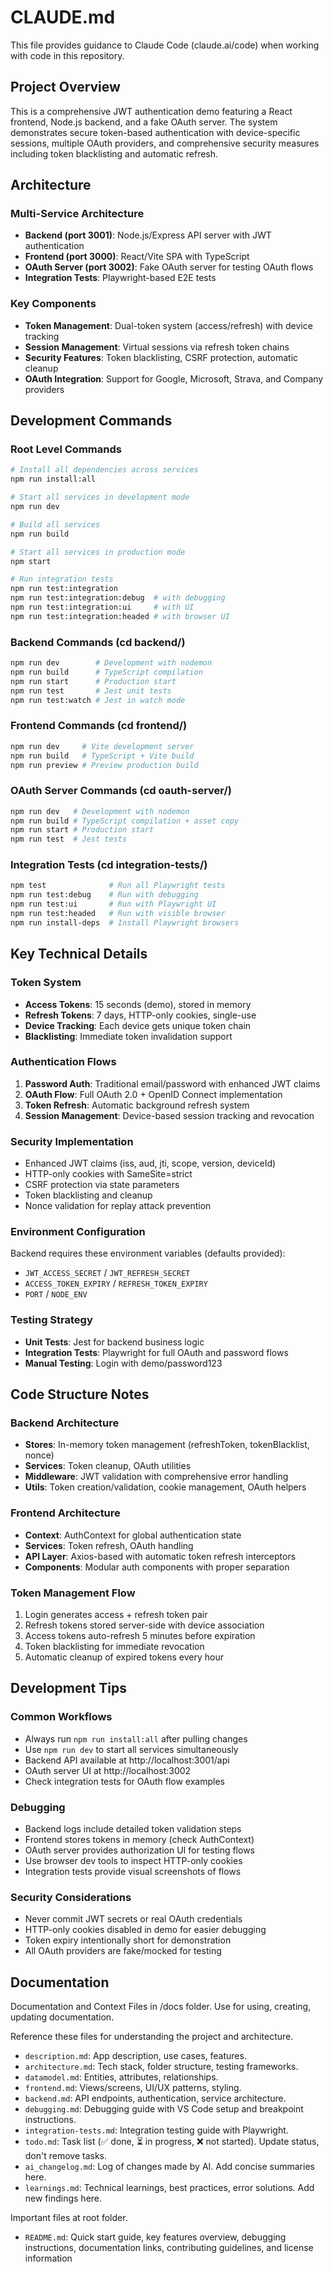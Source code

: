# CLAUDE.md

This file provides guidance to Claude Code (claude.ai/code) when working with code in this repository.

## Project Overview

This is a comprehensive JWT authentication demo featuring a React frontend, Node.js backend, and a fake OAuth server. The system demonstrates secure token-based authentication with device-specific sessions, multiple OAuth providers, and comprehensive security measures including token blacklisting and automatic refresh.

## Architecture

### Multi-Service Architecture

- **Backend (port 3001)**: Node.js/Express API server with JWT authentication
- **Frontend (port 3000)**: React/Vite SPA with TypeScript
- **OAuth Server (port 3002)**: Fake OAuth server for testing OAuth flows
- **Integration Tests**: Playwright-based E2E tests

### Key Components

- **Token Management**: Dual-token system (access/refresh) with device tracking
- **Session Management**: Virtual sessions via refresh token chains
- **Security Features**: Token blacklisting, CSRF protection, automatic cleanup
- **OAuth Integration**: Support for Google, Microsoft, Strava, and Company providers

## Development Commands

### Root Level Commands

```bash
# Install all dependencies across services
npm run install:all

# Start all services in development mode
npm run dev

# Build all services
npm run build

# Start all services in production mode
npm start

# Run integration tests
npm run test:integration
npm run test:integration:debug  # with debugging
npm run test:integration:ui     # with UI
npm run test:integration:headed # with browser UI
```

### Backend Commands (cd backend/)

```bash
npm run dev        # Development with nodemon
npm run build      # TypeScript compilation
npm run start      # Production start
npm run test       # Jest unit tests
npm run test:watch # Jest in watch mode
```

### Frontend Commands (cd frontend/)

```bash
npm run dev     # Vite development server
npm run build   # TypeScript + Vite build
npm run preview # Preview production build
```

### OAuth Server Commands (cd oauth-server/)

```bash
npm run dev   # Development with nodemon
npm run build # TypeScript compilation + asset copy
npm run start # Production start
npm run test  # Jest tests
```

### Integration Tests (cd integration-tests/)

```bash
npm test              # Run all Playwright tests
npm run test:debug    # Run with debugging
npm run test:ui       # Run with Playwright UI
npm run test:headed   # Run with visible browser
npm run install-deps  # Install Playwright browsers
```

## Key Technical Details

### Token System

- **Access Tokens**: 15 seconds (demo), stored in memory
- **Refresh Tokens**: 7 days, HTTP-only cookies, single-use
- **Device Tracking**: Each device gets unique token chain
- **Blacklisting**: Immediate token invalidation support

### Authentication Flows

1. **Password Auth**: Traditional email/password with enhanced JWT claims
2. **OAuth Flow**: Full OAuth 2.0 + OpenID Connect implementation
3. **Token Refresh**: Automatic background refresh system
4. **Session Management**: Device-based session tracking and revocation

### Security Implementation

- Enhanced JWT claims (iss, aud, jti, scope, version, deviceId)
- HTTP-only cookies with SameSite=strict
- CSRF protection via state parameters
- Token blacklisting and cleanup
- Nonce validation for replay attack prevention

### Environment Configuration

Backend requires these environment variables (defaults provided):

- `JWT_ACCESS_SECRET` / `JWT_REFRESH_SECRET`
- `ACCESS_TOKEN_EXPIRY` / `REFRESH_TOKEN_EXPIRY`
- `PORT` / `NODE_ENV`

### Testing Strategy

- **Unit Tests**: Jest for backend business logic
- **Integration Tests**: Playwright for full OAuth and password flows
- **Manual Testing**: Login with demo/password123

## Code Structure Notes

### Backend Architecture

- **Stores**: In-memory token management (refreshToken, tokenBlacklist, nonce)
- **Services**: Token cleanup, OAuth utilities
- **Middleware**: JWT validation with comprehensive error handling
- **Utils**: Token creation/validation, cookie management, OAuth helpers

### Frontend Architecture

- **Context**: AuthContext for global authentication state
- **Services**: Token refresh, OAuth handling
- **API Layer**: Axios-based with automatic token refresh interceptors
- **Components**: Modular auth components with proper separation

### Token Management Flow

1. Login generates access + refresh token pair
2. Refresh tokens stored server-side with device association
3. Access tokens auto-refresh 5 minutes before expiration
4. Token blacklisting for immediate revocation
5. Automatic cleanup of expired tokens every hour

## Development Tips

### Common Workflows

- Always run `npm run install:all` after pulling changes
- Use `npm run dev` to start all services simultaneously
- Backend API available at http://localhost:3001/api
- OAuth server UI at http://localhost:3002
- Check integration tests for OAuth flow examples

### Debugging

- Backend logs include detailed token validation steps
- Frontend stores tokens in memory (check AuthContext)
- OAuth server provides authorization UI for testing flows
- Use browser dev tools to inspect HTTP-only cookies
- Integration tests provide visual screenshots of flows

### Security Considerations

- Never commit JWT secrets or real OAuth credentials
- HTTP-only cookies disabled in demo for easier debugging
- Token expiry intentionally short for demonstration
- All OAuth providers are fake/mocked for testing

## Documentation

Documentation and Context Files in /docs folder. Use for using, creating, updating documentation.

Reference these files for understanding the project and architecture.

- `description.md`: App description, use cases, features.
- `architecture.md`: Tech stack, folder structure, testing frameworks.
- `datamodel.md`: Entities, attributes, relationships.
- `frontend.md`: Views/screens, UI/UX patterns, styling.
- `backend.md`: API endpoints, authentication, service architecture.
- `debugging.md`: Debugging guide with VS Code setup and breakpoint instructions.
- `integration-tests.md`: Integration testing guide with Playwright.
- `todo.md`: Task list (✅ done, ⏳ in progress, ❌ not started). Update status, don't remove tasks.
- `ai_changelog.md`: Log of changes made by AI. Add concise summaries here.
- `learnings.md`: Technical learnings, best practices, error solutions. Add new findings here.

Important files at root folder.

- `README.md`: Quick start guide, key features overview, debugging instructions, documentation links, contributing guidelines, and license information
